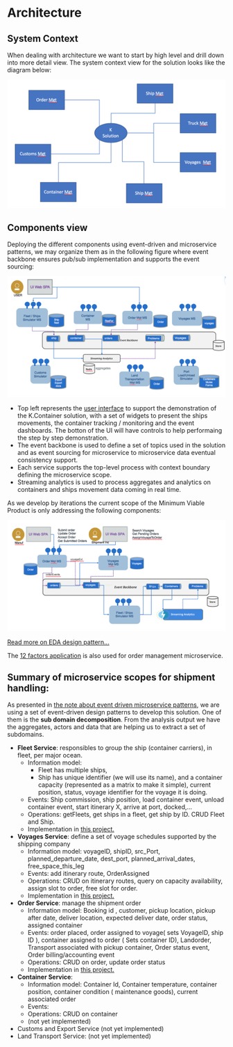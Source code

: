 # Architecture

## System Context

When dealing with architecture we want to start by high level and drill down into more detail view. The system context view for the solution looks like the diagram below:

![syst-ctx](./kc-syst-ctx.png)

## Components view

Deploying the different components using event-driven and microservice patterns, we may organize them as in the following figure where event backbone ensures pub/sub implementation and supports the event sourcing:

![High level component view](./kc-hl-comp-view.png)

* Top left represents the [user interface](https://github.com/ibm-cloud-architecture/refarch-kc-ui) to support the demonstration of the K.Container solution, with a set of widgets to present the ships movements, the container tracking / monitoring and the event dashboards. The botton of the UI will have controls to help performaing the step by step demonstration.
* The event backbone is used to define a set of topics used in the solution and as event sourcing for microservice to microservice data eventual consistency support.
* Each service supports the top-level process with context boundary defining the microservice scope.
* Streaming analytics is used to process aggregates and analytics on containers and ships movement data coming in real time.

As we develop by iterations the current scope of the Minimum Viable Product is only addressing the following components:

![](./kc-mvp-components.png)

[Read more on EDA design pattern...](https://github.com/ibm-cloud-architecture/refarch-eda/blob/master/docs/evt-microservices/ED-patterns.md)

The [12 factors application](https://12factor.net/) is also used for order management microservice.

## Summary of microservice scopes for shipment handling:

As presented in [the note about event driven microservice patterns](https://github.com/ibm-cloud-architecture/refarch-eda/blob/master/docs/evt-microservices/README.md#understanding-event-driven-microservice-patterns), we are using a set of event-driven design patterns to develop this solution. One of them is the **sub domain decomposition**. From the analysis output we have the aggregates, actors and data that are helping us to extract a set of subdomains.

* **Fleet Service**: responsibles to group the ship (container carriers), in fleet, per major ocean. 
    * Information model: 
       * Fleet has multiple ships,
       * Ship has unique identifier (we will use its name), and a container capacity (represented as a matrix to make it simple), current position, status, voyage identifier for the voyage it is doing. 
    * Events: Ship commission, ship position, load container event, unload container event, start itinerary X, arrive at port, docked,...
    * Operations: getFleets, get ships in a fleet, get ship by ID. CRUD Fleet and Ship.
    * Implementation in [this project.](https://github.com/ibm-cloud-architecture/refarch-kc-ms/tree/master/fleet-ms)
* **Voyages Service**: define a set of voyage schedules supported by the shipping company
    * Information model: voyageID, shipID, src_Port, planned_departure_date, dest_port, planned_arrival_dates, free_space_this_leg
    * Events: add itinerary route, OrderAssigned
    * Operations: CRUD on itinerary routes, query on capacity availability, assign slot to order, free slot for order.
     * Implementation in [this project.](https://github.com/ibm-cloud-architecture/refarch-kc-ms/tree/master/voyages-ms)
* **Order Service**: manage the shipment order
    * Information model: Booking id , customer, pickup location, pickup after date, deliver location, expected deliver date, order status, assigned container  
    * Events: order placed, order assigned to voyage( sets VoyageID, ship ID ), container assigned to order ( Sets container ID), Landorder, Transport associated with pickup container, Order status event, Order billing/accounting event
    * Operations: CRUD on order, update order status
     * Implementation in [this project.](https://github.com/ibm-cloud-architecture/refarch-kc-order-ms)
* **Container Service**: 
    * Information model: Container Id, Container temperature, container position, container condition ( maintenance goods), current associated order
    * Events: 
    * Operations: CRUD on container
    * (not yet implemented)
* Customs and Export Service (not yet implemented)
* Land Transport Service: (not yet implemented)